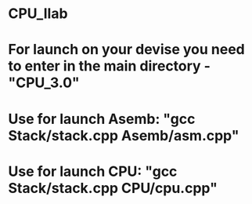 # CPU_Ilab

# For launch on your devise you need to enter in the main directory - "CPU_3.0"
# Use for launch Asemb: "gcc Stack/stack.cpp Asemb/asm.cpp"
# Use for launch CPU: "gcc Stack/stack.cpp CPU/cpu.cpp"
